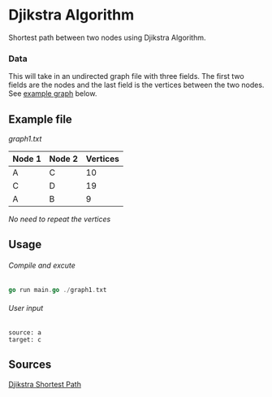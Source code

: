 # Djikstra Algorithm

Shortest path between two nodes using Djikstra Algorithm.

### Data

This will take in an undirected graph file with three fields. The first two fields are the nodes and the last field is the vertices between the two nodes. See [example graph](#example-file) below.

## Example file

_graph1.txt_

| Node 1 | Node 2 | Vertices |
| :----- | ------ | -------- |
| A      | C      | 10       |
| C      | D      | 19       |
| A      | B      | 9        |

_No need to repeat the vertices_

## Usage

###### Compile and excute

```go
go run main.go ./graph1.txt
```

###### User input

```
source: a
target: c
```

## Sources

[Djikstra Shortest Path](https://www.geeksforgeeks.org/dijkstras-shortest-path-algorithm-greedy-algo-7/)















